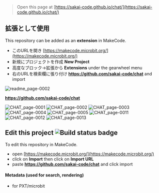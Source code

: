 
> Open this page at [https://sakai-code.github.io/chat/](https://sakai-code.github.io/chat/)

## 拡張として使用

This repository can be added as an **extension** in MakeCode.

* このURLを開き [https://makecode.microbit.org/](https://makecode.microbit.org/)
* 新規にプロジェクトを作成 **New Project**
* 高度なブロック→拡張から **Extensions** under the gearwheel menu
* 右のURLを検索欄に張り付け **https://github.com/sakai-code/chat** and import

![readme_page-0002](https://user-images.githubusercontent.com/76587090/109405762-4e9fbe80-79b7-11eb-89cf-008960ea7b97.jpg)

 **https://github.com/sakai-code/chat**

![CHAT_page-0001](https://user-images.githubusercontent.com/76587090/111018144-9f250c00-83fa-11eb-8ed3-4a5d6b098a96.jpg)
![CHAT_page-0002](https://user-images.githubusercontent.com/76587090/111018145-a0563900-83fa-11eb-872a-21aa948dbad1.jpg)
![CHAT_page-0003](https://user-images.githubusercontent.com/76587090/111018146-a0eecf80-83fa-11eb-9514-4727cb1a22f9.jpg)
![CHAT_page-0004](https://user-images.githubusercontent.com/76587090/111018147-a1876600-83fa-11eb-8dab-a583ceb7bc76.jpg)
![CHAT_page-0005](https://user-images.githubusercontent.com/76587090/111018148-a1876600-83fa-11eb-8248-2c185d8c177c.jpg)
![CHAT_page-0011](https://user-images.githubusercontent.com/76587090/111018149-a21ffc80-83fa-11eb-978f-55ff53b4bd3c.jpg)
![CHAT_page-0012](https://user-images.githubusercontent.com/76587090/111018151-a21ffc80-83fa-11eb-8db2-3cc3d46e0032.jpg)
![CHAT_page-0013](https://user-images.githubusercontent.com/76587090/111018152-a2b89300-83fa-11eb-818d-f46433acb72b.jpg)



## Edit this project ![Build status badge](https://github.com/sakai-code/chat/workflows/MakeCode/badge.svg)

To edit this repository in MakeCode.

* open [https://makecode.microbit.org/](https://makecode.microbit.org/)
* click on **Import** then click on **Import URL**
* paste **https://github.com/sakai-code/chat** and click import

#### Metadata (used for search, rendering)

* for PXT/microbit
<script src="https://makecode.com/gh-pages-embed.js"></script><script>makeCodeRender("{{ site.makecode.home_url }}", "{{ site.github.owner_name }}/{{ site.github.repository_name }}");</script>


